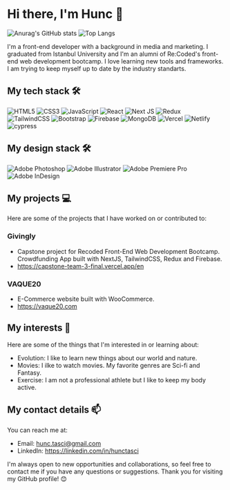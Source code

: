 
# Hi there, I'm Hunc 👋
![Anurag's GitHub stats](https://github-readme-stats.vercel.app/api?username=hunctasci&show_icons=true&theme=dark)
![Top Langs](https://github-readme-stats.vercel.app/api/top-langs/?username=hunctasci&layout=compact)

I'm a front-end developer with a background in media and marketing. I graduated from Istanbul University and I'm an alumni of Re:Coded's front-end web development bootcamp. I love learning new tools and frameworks. I am trying to keep myself up to date by the industry standarts.

## My tech stack 🛠️

![HTML5](https://img.shields.io/badge/html5-%23E34F26.svg?style=for-the-badge&logo=html5&logoColor=white)
![CSS3](https://img.shields.io/badge/css3-%231572B6.svg?style=for-the-badge&logo=css3&logoColor=white)
![JavaScript](https://img.shields.io/badge/javascript-%23323330.svg?style=for-the-badge&logo=javascript&logoColor=%23F7DF1E)
![React](https://img.shields.io/badge/react-%2320232a.svg?style=for-the-badge&logo=react&logoColor=%2361DAFB)
![Next JS](https://img.shields.io/badge/Next-black?style=for-the-badge&logo=next.js&logoColor=white)
![Redux](https://img.shields.io/badge/redux-%23593d88.svg?style=for-the-badge&logo=redux&logoColor=white)
![TailwindCSS](https://img.shields.io/badge/tailwindcss-%2338B2AC.svg?style=for-the-badge&logo=tailwind-css&logoColor=white)
![Bootstrap](https://img.shields.io/badge/bootstrap-%238511FA.svg?style=for-the-badge&logo=bootstrap&logoColor=white)
![Firebase](https://img.shields.io/badge/firebase-%23039BE5.svg?style=for-the-badge&logo=firebase)
![MongoDB](https://img.shields.io/badge/MongoDB-%234ea94b.svg?style=for-the-badge&logo=mongodb&logoColor=white)
![Vercel](https://img.shields.io/badge/vercel-%23000000.svg?style=for-the-badge&logo=vercel&logoColor=white)
![Netlify](https://img.shields.io/badge/netlify-%23000000.svg?style=for-the-badge&logo=netlify&logoColor=#00C7B7)
![cypress](https://img.shields.io/badge/-cypress-%23E5E5E5?style=for-the-badge&logo=cypress&logoColor=058a5e)

## My design stack 🛠️

![Adobe Photoshop](https://img.shields.io/badge/adobe%20photoshop-%2331A8FF.svg?style=for-the-badge&logo=adobe%20photoshop&logoColor=white)
![Adobe Illustrator](https://img.shields.io/badge/adobe%20illustrator-%23FF9A00.svg?style=for-the-badge&logo=adobe%20illustrator&logoColor=white)
![Adobe Premiere Pro](https://img.shields.io/badge/Adobe%20Premiere%20Pro-9999FF.svg?style=for-the-badge&logo=Adobe%20Premiere%20Pro&logoColor=white)
![Adobe InDesign](https://img.shields.io/badge/Adobe%20InDesign-49021F?style=for-the-badge&logo=adobeindesign&logoColor=white)

## My projects 💻

Here are some of the projects that I have worked on or contributed to:

### Givingly 
- Capstone project for Recoded Front-End Web Development Bootcamp. Crowdfunding App built with NextJS, TailwindCSS, Redux and Firebase.
- https://capstone-team-3-final.vercel.app/en
### VAQUE20
- E-Commerce website built with WooCommerce.
- https://vaque20.com

## My interests 🌱

Here are some of the things that I'm interested in or learning about:

- Evolution: I like to learn new things about our world and nature.
- Movies: I ilke to watch movies. My favorite genres are Sci-fi and Fantasy.
- Exercise: I am not a professional athlete but I like to keep my body active.
  
## My contact details 📫

You can reach me at:

- Email: hunc.tasci@gmail.com
- LinkedIn: https://linkedin.com/in/hunctasci

I'm always open to new opportunities and collaborations, so feel free to contact me if you have any questions or suggestions. Thank you for visiting my GitHub profile! 😊
